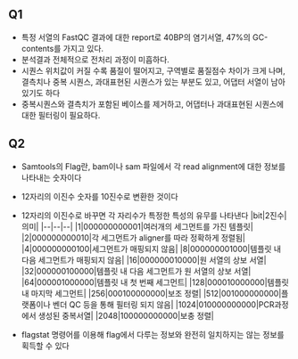 ## Q1
- 특정 서열의 FastQC 결과에 대한 report로 40BP의 염기서열, 47%의 GC-contents를 가지고 있다.
- 분석결과 전체적으로 전처리 과정이 미흡하다.
- 시퀀스 위치값이 커질 수록 품질이 떨어지고, 구역별로 품질점수 차이가 크게 나며, 결측치나 중복 시퀀스, 과대표현된 시퀀스가 있는 부분도 있고, 어댑터 서열이 남아있기도 하다
- 중복시퀀스와 결측치가 포함된 베이스를 제거하고, 어댑터나 과대표현된 시퀀스에 대한 필터링이 필요하다.

## Q2
- Samtools의 Flag란, bam이나 sam 파일에서 각 read alignment에 대한 정보를 나타내는 숫자이다
- 12자리의 이진수 숫자를 10진수로 변환한 것이다
- 12자리의 이진수로 바꾸면 각 자리수가 특정한 특성의 유무를 나타낸다
    |bit|2진수|의미|
    |--|--|--|
    |1|000000000001|여러개의 세그먼트를 가진 템플릿|
    |2|000000000010|각 세그먼트가 aligner를 따라 정확하게 정렬됨|
    |4|000000000100|세그먼트가 매핑되지 않음|
    |8|000000001000|템플릿 내 다음 세그먼트가 매핑되지 않음|
    |16|000000010000|원 서열의 상보 서열|
    |32|000000100000|템플릿 내 다음 세그먼트가 원 서열의 상보 서열|
    |64|000001000000|템플릿 내 첫 번째 세그먼트|
    |128|000010000000|템플릿 내 마지막 세그먼트|
    |256|000100000000|보조 정렬|
    |512|001000000000|플랫폼이나 벤더 QC 등을 통해 필터링 되지 않음|
    |1024|010000000000|PCR과정에서 생성된 중복서열|
    |2048|100000000000|보충 정렬|

- flagstat 명령어를 이용해 flag에서 다루는 정보와 완전히 일치하지는 않는 정보를 획득할 수 있다